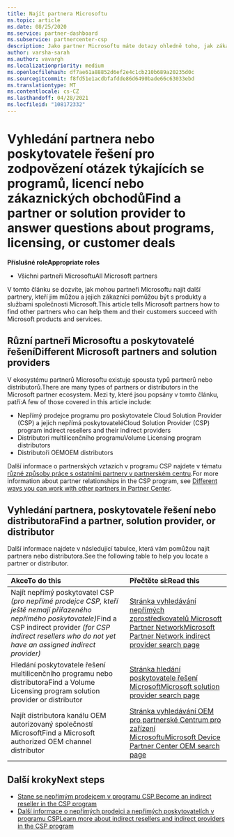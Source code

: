 ```yaml
---
title: Najít partnera Microsoftu
ms.topic: article
ms.date: 08/25/2020
ms.service: partner-dashboard
ms.subservice: partnercenter-csp
description: Jako partner Microsoftu máte dotazy ohledně toho, jak zákazníkům a konkrétním programům pomáhat. Najděte další partnery, kteří můžou pomáhat.
author: varsha-sarah
ms.author: vavargh
ms.localizationpriority: medium
ms.openlocfilehash: df7ae61a88852d6ef2e4c1cb210b689a20235d0c
ms.sourcegitcommit: f8fd51e1acdbfafdde86d6490bade66c63033ebd
ms.translationtype: MT
ms.contentlocale: cs-CZ
ms.lasthandoff: 04/28/2021
ms.locfileid: "108172332"
---
```

# <a name="find-a-partner-or-solution-provider-to-answer-questions-about-programs-licensing-or-customer-deals"></a><span data-ttu-id="28858-104">Vyhledání partnera nebo poskytovatele řešení pro zodpovězení otázek týkajících se programů, licencí nebo zákaznických obchodů</span><span class="sxs-lookup"><span data-stu-id="28858-104">Find a partner or solution provider to answer questions about programs, licensing, or customer deals</span></span> 

<span data-ttu-id="28858-105">**Příslušné role**</span><span class="sxs-lookup"><span data-stu-id="28858-105">**Appropriate roles**</span></span>

- <span data-ttu-id="28858-106">Všichni partneři Microsoftu</span><span class="sxs-lookup"><span data-stu-id="28858-106">All Microsoft partners</span></span>

<span data-ttu-id="28858-107">V tomto článku se dozvíte, jak mohou partneři Microsoftu najít další partnery, kteří jim můžou a jejich zákazníci pomůžou být s produkty a službami společnosti Microsoft.</span><span class="sxs-lookup"><span data-stu-id="28858-107">This article tells Microsoft partners how to find other partners who can help them and their customers succeed with Microsoft products and services.</span></span>

## <a name="different-microsoft-partners-and-solution-providers"></a><span data-ttu-id="28858-108">Různí partneři Microsoftu a poskytovatelé řešení</span><span class="sxs-lookup"><span data-stu-id="28858-108">Different Microsoft partners and solution providers</span></span>

<span data-ttu-id="28858-109">V ekosystému partnerů Microsoftu existuje spousta typů partnerů nebo distributorů.</span><span class="sxs-lookup"><span data-stu-id="28858-109">There are many types of partners or distributors in the Microsoft partner ecosystem.</span></span> <span data-ttu-id="28858-110">Mezi ty, které jsou popsány v tomto článku, patří:</span><span class="sxs-lookup"><span data-stu-id="28858-110">A few of those covered in this article include:</span></span>

- <span data-ttu-id="28858-111">Nepřímý prodejce programu pro poskytovatele Cloud Solution Provider (CSP) a jejich nepřímá poskytovatelé</span><span class="sxs-lookup"><span data-stu-id="28858-111">Cloud Solution Provider (CSP) program indirect resellers and their indirect providers</span></span>
- <span data-ttu-id="28858-112">Distributori multilicenčního programu</span><span class="sxs-lookup"><span data-stu-id="28858-112">Volume Licensing program distributors</span></span>
- <span data-ttu-id="28858-113">Distributoři OEM</span><span class="sxs-lookup"><span data-stu-id="28858-113">OEM distributors</span></span>

<span data-ttu-id="28858-114">Další informace o partnerských vztazích v programu CSP najdete v tématu [různé způsoby práce s ostatními partnery v partnerském centru](work-with-other-partners.md).</span><span class="sxs-lookup"><span data-stu-id="28858-114">For more information about partner relationships in the CSP program, see [Different ways you can work with other partners in Partner Center](work-with-other-partners.md).</span></span>

## <a name="find-a-partner-solution-provider-or-distributor"></a><span data-ttu-id="28858-115">Vyhledání partnera, poskytovatele řešení nebo distributora</span><span class="sxs-lookup"><span data-stu-id="28858-115">Find a partner, solution provider, or distributor</span></span>

<span data-ttu-id="28858-116">Další informace najdete v následující tabulce, která vám pomůžou najít partnera nebo distributora.</span><span class="sxs-lookup"><span data-stu-id="28858-116">See the following table to help you locate a partner or distributor.</span></span>

|<span data-ttu-id="28858-117">Akce</span><span class="sxs-lookup"><span data-stu-id="28858-117">To do this</span></span>  | <span data-ttu-id="28858-118">Přečtěte si:</span><span class="sxs-lookup"><span data-stu-id="28858-118">Read this</span></span>  |
|:------------------|:--------------- |
|<span data-ttu-id="28858-119">Najít nepřímý poskytovatel CSP *(pro nepřímé prodejce CSP, kteří ještě nemají přiřazeného nepřímého poskytovatele)*</span><span class="sxs-lookup"><span data-stu-id="28858-119">Find a CSP indirect provider *(for CSP indirect resellers who do not yet have an assigned indirect provider)*</span></span> | [<span data-ttu-id="28858-120">Stránka vyhledávání nepřímých zprostředkovatelů Microsoft Partner Network</span><span class="sxs-lookup"><span data-stu-id="28858-120">Microsoft Partner Network indirect provider search page</span></span>](https://partner.microsoft.com/membership/cloud-solution-provider/find-a-provider)  |
|<span data-ttu-id="28858-121">Hledání poskytovatele řešení multilicenčního programu nebo distributora</span><span class="sxs-lookup"><span data-stu-id="28858-121">Find a Volume Licensing program solution provider or distributor</span></span>  | [<span data-ttu-id="28858-122">Stránka hledání poskytovatele řešení Microsoft</span><span class="sxs-lookup"><span data-stu-id="28858-122">Microsoft solution provider search page</span></span>](https://www.microsoft.com/solution-providers/home)  |
|<span data-ttu-id="28858-123">Najít distributora kanálu OEM autorizovaný společností Microsoft</span><span class="sxs-lookup"><span data-stu-id="28858-123">Find a Microsoft authorized OEM channel distributor</span></span>  | [<span data-ttu-id="28858-124">Stránka vyhledávání OEM pro partnerské Centrum pro zařízení Microsoftu</span><span class="sxs-lookup"><span data-stu-id="28858-124">Microsoft Device Partner Center OEM search page</span></span>](https://devicepartner.microsoft.com/connect/distributor)  |

## <a name="next-steps"></a><span data-ttu-id="28858-125">Další kroky</span><span class="sxs-lookup"><span data-stu-id="28858-125">Next steps</span></span>

- [<span data-ttu-id="28858-126">Stane se nepřímým prodejcem v programu CSP.</span><span class="sxs-lookup"><span data-stu-id="28858-126">Become an indirect reseller in the CSP program</span></span>](https://partner.microsoft.com/licensing)
- [<span data-ttu-id="28858-127">Další informace o nepřímých prodejci a nepřímých poskytovatelích v programu CSP</span><span class="sxs-lookup"><span data-stu-id="28858-127">Learn more about indirect resellers and indirect providers in the CSP program</span></span>](work-with-other-partners.md)